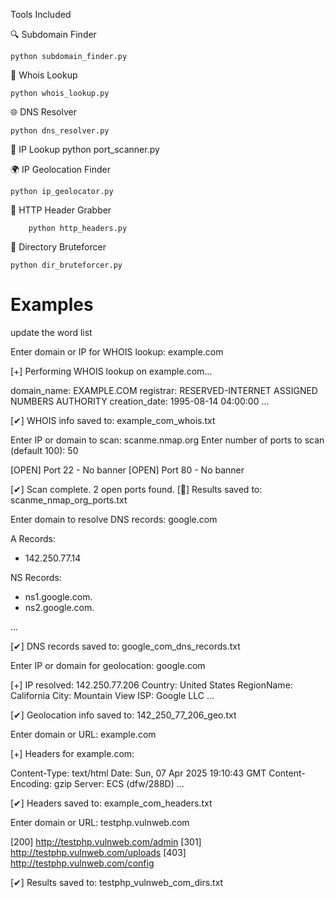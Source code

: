  Tools Included

🔍 Subdomain Finder

    python subdomain_finder.py

📄 Whois Lookup

    python whois_lookup.py

🌐 DNS Resolver

    python dns_resolver.py

🛜 IP Lookup
    python port_scanner.py

🌍 IP Geolocation Finder

    python ip_geolocator.py

🧾 HTTP Header Grabber

        python http_headers.py

📂 Directory Bruteforcer

    python dir_bruteforcer.py

# Examples 
update the word list

Enter domain or IP for WHOIS lookup: example.com

[+] Performing WHOIS lookup on example.com...

domain_name: EXAMPLE.COM
registrar: RESERVED-INTERNET ASSIGNED NUMBERS AUTHORITY
creation_date: 1995-08-14 04:00:00
...

[✔] WHOIS info saved to: example_com_whois.txt



Enter IP or domain to scan: scanme.nmap.org
Enter number of ports to scan (default 100): 50

[OPEN] Port 22 - No banner
[OPEN] Port 80 - No banner

[✔] Scan complete. 2 open ports found.
[💾] Results saved to: scanme_nmap_org_ports.txt



Enter domain to resolve DNS records: google.com

A Records:
 - 142.250.77.14

NS Records:
 - ns1.google.com.
 - ns2.google.com.

...

[✔] DNS records saved to: google_com_dns_records.txt


Enter IP or domain for geolocation: google.com

[+] IP resolved: 142.250.77.206
Country: United States
RegionName: California
City: Mountain View
ISP: Google LLC
...

[✔] Geolocation info saved to: 142_250_77_206_geo.txt


Enter domain or URL: example.com

[+] Headers for example.com:

Content-Type: text/html
Date: Sun, 07 Apr 2025 19:10:43 GMT
Content-Encoding: gzip
Server: ECS (dfw/288D)
...

[✔] Headers saved to: example_com_headers.txt

Enter domain or URL: testphp.vulnweb.com

[200] http://testphp.vulnweb.com/admin
[301] http://testphp.vulnweb.com/uploads
[403] http://testphp.vulnweb.com/config

[✔] Results saved to: testphp_vulnweb_com_dirs.txt

